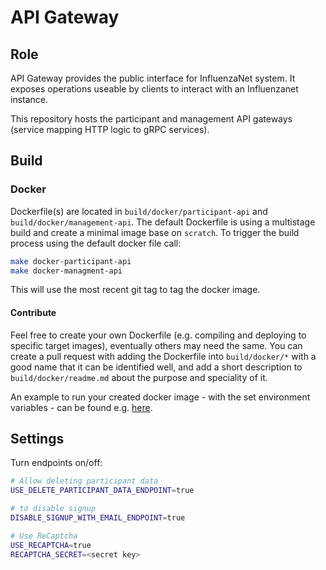 # API Gateway

## Role

API Gateway provides the public interface for InfluenzaNet system. It exposes operations useable by clients to interact with an Influenzanet instance.

This repository hosts the participant and management API gateways (service mapping HTTP logic to gRPC services).

## Build
### Docker
Dockerfile(s) are located in `build/docker/participant-api` and `build/docker/management-api`. The default Dockerfile is using a multistage build and create a minimal image base on `scratch`.
To trigger the build process using the default docker file call:

``` sh
make docker-participant-api
make docker-managment-api
```

This will use the most recent git tag to tag the docker image.

#### Contribute

Feel free to create your own Dockerfile (e.g. compiling and deploying to specific target images), eventually others may need the same.
You can create a pull request with adding the Dockerfile into `build/docker/*` with a good name that it can be identified well, and add a short description to `build/docker/readme.md` about the purpose and speciality of it.

An example to run your created docker image - with the set environment variables - can be found e.g. [here](build/docker/participant-api/example).

## Settings

Turn endpoints on/off:

``` sh
# Allow deleting participant data
USE_DELETE_PARTICIPANT_DATA_ENDPOINT=true

# to disable signup
DISABLE_SIGNUP_WITH_EMAIL_ENDPOINT=true

# Use ReCaptcha
USE_RECAPTCHA=true
RECAPTCHA_SECRET=<secret key>

```
